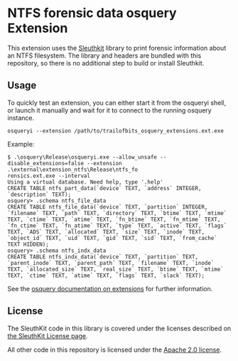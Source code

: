 # NTFS forensic data osquery Extension

This extension uses the [Sleuthkit](http://www.sleuthkit.org/) library to print forensic information about an NTFS filesystem. The library and headers are bundled with this repository, so there is no additional step to build or install Sleuthkit.

## Usage

To quickly test an extension, you can either start it from the osqueryi shell, or launch it manually and wait for it 
to connect to the running osquery instance.

`osqueryi --extension /path/to/trailofbits_osquery_extensions.ext.exe`

Example:

```
$ .\osquery\Release\osqueryi.exe --allow_unsafe --disable_extensions=false --extension .\external\extension_ntfs\Release\ntfs_fo
rensics.ext.exe --interval
Using a virtual database. Need help, type '.help'
CREATE TABLE ntfs_part_data(`device` TEXT, `address` INTEGER, `description` TEXT);
osquery> .schema ntfs_file_data
CREATE TABLE ntfs_file_data(`device` TEXT, `partition` INTEGER, `filename` TEXT, `path` TEXT, `directory` TEXT, `btime` TEXT, `mtime` TEXT, `ctime` TEXT, `atime` TEXT, `fn_btime` TEXT, `fn_mtime` TEXT, `fn_ctime` TEXT, `fn_atime` TEXT, `type` TEXT, `active` TEXT, `flags` TEXT, `ADS` TEXT, `allocated` TEXT, `size` TEXT, `inode` TEXT, `object_id` TEXT, `uid` TEXT, `gid` TEXT, `sid` TEXT, `from_cache` TEXT HIDDEN);
osquery> .schema ntfs_indx_data
CREATE TABLE ntfs_indx_data(`device` TEXT, `partition` TEXT, `parent_inode` TEXT, `parent_path` TEXT, `filename` TEXT, `inode` TEXT, `allocated_size` TEXT, `real_size` TEXT, `btime` TEXT, `mtime` TEXT, `ctime` TEXT, `atime` TEXT, `flags` TEXT, `slack` TEXT);
```

See the [osquery documentation on extensions](https://osquery.readthedocs.io/en/stable/deployment/extensions) for further 
information.

## License

The SleuthKit code in this library is covered under the licenses described on [the SleuthKit License page](https://sleuthkit.org/sleuthkit/licenses.php).

All other code in this repository is licensed under the [Apache 2.0 license](../LICENSE).
